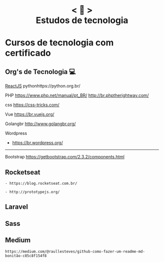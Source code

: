<h1 align="center">
    < 📜 > <br>
    Estudos de tecnologia
</h1>

# Cursos de tecnologia com certificado



## Org's de Tecnologia 💻 

[ReactJS](https://pt-br.reactjs.org/)
pythonhttps://python.org.br/

PHP
https://www.php.net/manual/pt_BR/
http://br.phptherightway.com/

css
https://css-tricks.com/

Vue
https://br.vuejs.org/

Golangbr
http://www.golangbr.org/

Wordpress
- https://br.wordpress.org/
---------------------------------
Bootstrap
https://getbootstrap.com/2.3.2/components.html


## Rocketseat
```
- https://blog.rocketseat.com.br/
```
```
- http://prototypejs.org/
```
## Laravel
## Sass
## Medium
```
https://medium.com/@raullesteves/github-como-fazer-um-readme-md-bonitão-c85c8f154f8
```
